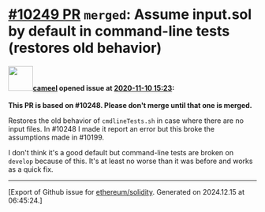 # [\#10249 PR](https://github.com/ethereum/solidity/pull/10249) `merged`: Assume input.sol by default in command-line tests (restores old behavior)

#### <img src="https://avatars.githubusercontent.com/u/137030?v=4" width="50">[cameel](https://github.com/cameel) opened issue at [2020-11-10 15:23](https://github.com/ethereum/solidity/pull/10249):

**This PR is based on #10248. Please don't merge until that one is merged.**

Restores the old behavior of `cmdlineTests.sh` in case where there are no input files. In #10248 I made it report an error but this broke the assumptions made in #10199.

I don't think it's a good default but command-line tests are broken on `develop` because of this. It's at least no worse than it was before and works as a quick fix.




-------------------------------------------------------------------------------



[Export of Github issue for [ethereum/solidity](https://github.com/ethereum/solidity). Generated on 2024.12.15 at 06:45:24.]
